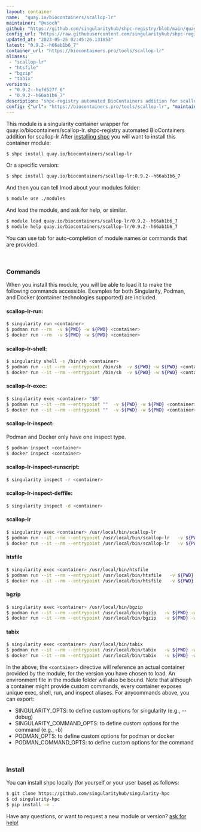 ```yaml
---
layout: container
name:  "quay.io/biocontainers/scallop-lr"
maintainer: "@vsoch"
github: "https://github.com/singularityhub/shpc-registry/blob/main/quay.io/biocontainers/scallop-lr/container.yaml"
config_url: "https://raw.githubusercontent.com/singularityhub/shpc-registry/main/quay.io/biocontainers/scallop-lr/container.yaml"
updated_at: "2023-05-25 02:45:26.131853"
latest: "0.9.2--h66ab1b6_7"
container_url: "https://biocontainers.pro/tools/scallop-lr"
aliases:
 - "scallop-lr"
 - "htsfile"
 - "bgzip"
 - "tabix"
versions:
 - "0.9.2--hefd527f_6"
 - "0.9.2--h66ab1b6_7"
description: "shpc-registry automated BioContainers addition for scallop-lr"
config: {"url": "https://biocontainers.pro/tools/scallop-lr", "maintainer": "@vsoch", "description": "shpc-registry automated BioContainers addition for scallop-lr", "latest": {"0.9.2--h66ab1b6_7": "sha256:c11f6d76c660381e7d4ad14f0f6f0dfcbe63b6f6d530841cd7f69847a5e3b2ae"}, "tags": {"0.9.2--hefd527f_6": "sha256:9049acde847eb56a54bd743a3c54c3880b3f675b47ae553544a34f522854b994", "0.9.2--h66ab1b6_7": "sha256:c11f6d76c660381e7d4ad14f0f6f0dfcbe63b6f6d530841cd7f69847a5e3b2ae"}, "docker": "quay.io/biocontainers/scallop-lr", "aliases": {"scallop-lr": "/usr/local/bin/scallop-lr", "htsfile": "/usr/local/bin/htsfile", "bgzip": "/usr/local/bin/bgzip", "tabix": "/usr/local/bin/tabix"}}
---
```


This module is a singularity container wrapper for quay.io/biocontainers/scallop-lr.
shpc-registry automated BioContainers addition for scallop-lr
After [installing shpc](#install) you will want to install this container module:


```bash
$ shpc install quay.io/biocontainers/scallop-lr
```

Or a specific version:

```bash
$ shpc install quay.io/biocontainers/scallop-lr:0.9.2--h66ab1b6_7
```

And then you can tell lmod about your modules folder:

```bash
$ module use ./modules
```

And load the module, and ask for help, or similar.

```bash
$ module load quay.io/biocontainers/scallop-lr/0.9.2--h66ab1b6_7
$ module help quay.io/biocontainers/scallop-lr/0.9.2--h66ab1b6_7
```

You can use tab for auto-completion of module names or commands that are provided.

<br>

### Commands

When you install this module, you will be able to load it to make the following commands accessible.
Examples for both Singularity, Podman, and Docker (container technologies supported) are included.

#### scallop-lr-run:

```bash
$ singularity run <container>
$ podman run --rm  -v ${PWD} -w ${PWD} <container>
$ docker run --rm  -v ${PWD} -w ${PWD} <container>
```

#### scallop-lr-shell:

```bash
$ singularity shell -s /bin/sh <container>
$ podman run --it --rm --entrypoint /bin/sh  -v ${PWD} -w ${PWD} <container>
$ docker run --it --rm --entrypoint /bin/sh  -v ${PWD} -w ${PWD} <container>
```

#### scallop-lr-exec:

```bash
$ singularity exec <container> "$@"
$ podman run --it --rm --entrypoint ""  -v ${PWD} -w ${PWD} <container> "$@"
$ docker run --it --rm --entrypoint ""  -v ${PWD} -w ${PWD} <container> "$@"
```

#### scallop-lr-inspect:

Podman and Docker only have one inspect type.

```bash
$ podman inspect <container>
$ docker inspect <container>
```

#### scallop-lr-inspect-runscript:

```bash
$ singularity inspect -r <container>
```

#### scallop-lr-inspect-deffile:

```bash
$ singularity inspect -d <container>
```


#### scallop-lr

```bash
$ singularity exec <container> /usr/local/bin/scallop-lr
$ podman run --it --rm --entrypoint /usr/local/bin/scallop-lr   -v ${PWD} -w ${PWD} <container> -c " $@"
$ docker run --it --rm --entrypoint /usr/local/bin/scallop-lr   -v ${PWD} -w ${PWD} <container> -c " $@"
```


#### htsfile

```bash
$ singularity exec <container> /usr/local/bin/htsfile
$ podman run --it --rm --entrypoint /usr/local/bin/htsfile   -v ${PWD} -w ${PWD} <container> -c " $@"
$ docker run --it --rm --entrypoint /usr/local/bin/htsfile   -v ${PWD} -w ${PWD} <container> -c " $@"
```


#### bgzip

```bash
$ singularity exec <container> /usr/local/bin/bgzip
$ podman run --it --rm --entrypoint /usr/local/bin/bgzip   -v ${PWD} -w ${PWD} <container> -c " $@"
$ docker run --it --rm --entrypoint /usr/local/bin/bgzip   -v ${PWD} -w ${PWD} <container> -c " $@"
```


#### tabix

```bash
$ singularity exec <container> /usr/local/bin/tabix
$ podman run --it --rm --entrypoint /usr/local/bin/tabix   -v ${PWD} -w ${PWD} <container> -c " $@"
$ docker run --it --rm --entrypoint /usr/local/bin/tabix   -v ${PWD} -w ${PWD} <container> -c " $@"
```



In the above, the `<container>` directive will reference an actual container provided
by the module, for the version you have chosen to load. An environment file in the
module folder will also be bound. Note that although a container
might provide custom commands, every container exposes unique exec, shell, run, and
inspect aliases. For anycommands above, you can export:

 - SINGULARITY_OPTS: to define custom options for singularity (e.g., --debug)
 - SINGULARITY_COMMAND_OPTS: to define custom options for the command (e.g., -b)
 - PODMAN_OPTS: to define custom options for podman or docker
 - PODMAN_COMMAND_OPTS: to define custom options for the command

<br>

### Install

You can install shpc locally (for yourself or your user base) as follows:

```bash
$ git clone https://github.com/singularityhub/singularity-hpc
$ cd singularity-hpc
$ pip install -e .
```

Have any questions, or want to request a new module or version? [ask for help!](https://github.com/singularityhub/singularity-hpc/issues)